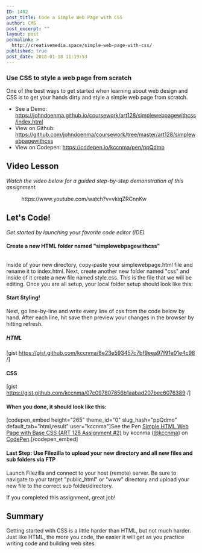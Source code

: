 ```yaml
---
ID: 1482
post_title: Code a Simple Web Page with CSS
author: CMS
post_excerpt: ""
layout: post
permalink: >
  http://creativemedia.space/simple-web-page-with-css/
published: true
post_date: 2018-01-18 11:19:53
---
```

<!-- wp:heading {"level":3} -->
<h3>Use CSS to style a web page from scratch</h3>
<!-- /wp:heading -->

<!-- wp:paragraph -->
<p>One of the best ways to get started when learning about web design and CSS is to get your hands dirty and style a simple web page from scratch.</p>
<!-- /wp:paragraph -->

<!-- wp:list -->
<ul><li>See a Demo: <a href="https://johndoenma.github.io/coursework/art128/simplewebpagewithcss/index.html">https://johndoenma.github.io/coursework/art128/simplewebpagewithcss/index.html</a></li><li>View on Github: <a href="https://github.com/johndoenma/coursework/tree/master/art128/simplewebpagewithcss">https://github.com/johndoenma/coursework/tree/master/art128/simplewebpagewithcss</a></li><li>View on Codepen: <a href="https://codepen.io/kccnma/pen/ppQdmo">https://codepen.io/kccnma/pen/ppQdmo</a></li></ul>
<!-- /wp:list -->

<!-- wp:heading -->
<h2>Video Lesson</h2>
<!-- /wp:heading -->

<!-- wp:paragraph -->
<p><em>Watch the video below for a guided step-by-step demonstration of this assignment.</em></p>
<!-- /wp:paragraph -->

<!-- wp:core-embed/youtube {"url":"https://www.youtube.com/watch?v=vkiqZRCnnKw","type":"video","providerNameSlug":"youtube","className":"wp-embed-aspect-16-9 wp-has-aspect-ratio"} -->
<figure class="wp-block-embed-youtube wp-block-embed is-type-video is-provider-youtube wp-embed-aspect-16-9 wp-has-aspect-ratio"><div class="wp-block-embed__wrapper">
https://www.youtube.com/watch?v=vkiqZRCnnKw
</div></figure>
<!-- /wp:core-embed/youtube -->

<!-- wp:heading -->
<h2>Let's Code!</h2>
<!-- /wp:heading -->

<!-- wp:paragraph -->
<p><em>Get started by launching your favorite code editor (IDE)</em></p>
<!-- /wp:paragraph -->

<!-- wp:heading {"level":4} -->
<h4>Create a new HTML folder named "simplewebpagewithcss"</h4>
<!-- /wp:heading -->

<!-- wp:image {"id":1483} -->
<figure class="wp-block-image"><img src="https://www.creativemedia.space/wp-content/uploads/2018/01/screenshot-simplewebpagewithcss.png" alt="" class="wp-image-1483"/></figure>
<!-- /wp:image -->

<!-- wp:paragraph -->
<p>Inside of your new directory, copy-paste your simplewebpage.html file and rename it to index.html. Next, create another new folder named "css" and inside of it create a new file named style.css. This is the file that we will be editing. Once you are all setup, your local folder setup should look like this:<br></p>
<!-- /wp:paragraph -->

<!-- wp:heading {"level":4} -->
<h4>Start Styling!</h4>
<!-- /wp:heading -->

<!-- wp:paragraph -->
<p>Next, go line-by-line and write every line of css from the code below by hand. After each line, hit save then preview your changes in the browser by hitting refresh.</p>
<!-- /wp:paragraph -->

<!-- wp:heading {"level":5} -->
<h5>HTML</h5>
<!-- /wp:heading -->

<!-- wp:shortcode -->
[gist https://gist.github.com/kccnma/8e23e593457c7bf9eea97f91e01e4c98 /]
<!-- /wp:shortcode -->

<!-- wp:heading {"level":4} -->
<h4>CSS</h4>
<!-- /wp:heading -->

<!-- wp:shortcode -->
[gist https://gist.github.com/kccnma/07c097807856b1aabad207bec6076389 /]
<!-- /wp:shortcode -->

<!-- wp:heading {"level":4} -->
<h4>When you done, it should look like this:</h4>
<!-- /wp:heading -->

<!-- wp:shortcode -->
[codepen_embed height="265" theme_id="0" slug_hash="ppQdmo" default_tab="html,result" user="kccnma"]See the Pen <a href="https://codepen.io/kccnma/pen/ppQdmo/">Simple HTML Web Page with Base CSS (ART 128 Assignment #2)</a> by kccnma (<a href="https://codepen.io/kccnma">@kccnma</a>) on <a href="https://codepen.io">CodePen</a>.[/codepen_embed]
<!-- /wp:shortcode -->

<!-- wp:paragraph -->
<p></p>
<!-- /wp:paragraph -->

<!-- wp:heading {"level":4} -->
<h4>Last Step: Use Filezilla to upload your new directory and all new files and sub folders via FTP</h4>
<!-- /wp:heading -->

<!-- wp:paragraph -->
<p>Launch Filezilla and connect to your host (remote) server. Be sure to navigate to your target "public_html" or "www" directory and upload your new file to the correct sub folder/directory.</p>
<!-- /wp:paragraph -->

<!-- wp:paragraph -->
<p>If you completed this assignment, great job!</p>
<!-- /wp:paragraph -->

<!-- wp:heading -->
<h2>Summary</h2>
<!-- /wp:heading -->

<!-- wp:paragraph -->
<p>Getting started with CSS is a little harder than HTML, but not much harder. Just like HTML, the more you code, the easier it will get as you practice writing code and building web sites.</p>
<!-- /wp:paragraph -->